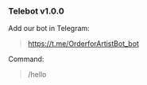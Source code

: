 ### Telebot v1.0.0

Add our bot in Telegram:

> https://t.me/OrderforArtistBot_bot

Command:
> /hello